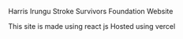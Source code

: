 Harris Irungu Stroke Survivors Foundation Website

This site is made using react js
Hosted using vercel
